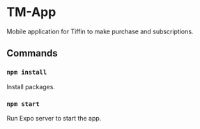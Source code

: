 # TM-App

Mobile application for Tiffin to make purchase and subscriptions.
## Commands

### `npm install`

Install packages.

### `npm start`

Run Expo server to start the app.
